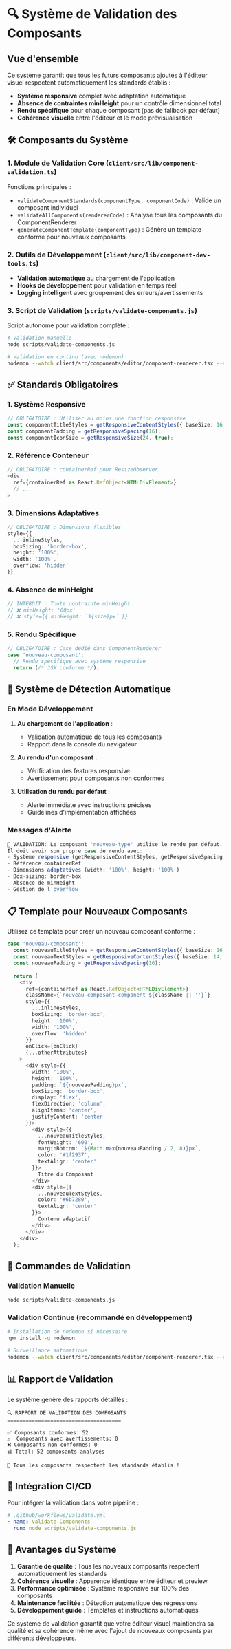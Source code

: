 # 🔍 Système de Validation des Composants

## Vue d'ensemble

Ce système garantit que tous les futurs composants ajoutés à l'éditeur visuel respectent automatiquement les standards établis :

- **Système responsive** complet avec adaptation automatique
- **Absence de contraintes minHeight** pour un contrôle dimensionnel total  
- **Rendu spécifique** pour chaque composant (pas de fallback par défaut)
- **Cohérence visuelle** entre l'éditeur et le mode prévisualisation

## 🛠 Composants du Système

### 1. Module de Validation Core (`client/src/lib/component-validation.ts`)

Fonctions principales :
- `validateComponentStandards(componentType, componentCode)` : Valide un composant individuel
- `validateAllComponents(rendererCode)` : Analyse tous les composants du ComponentRenderer
- `generateComponentTemplate(componentType)` : Génère un template conforme pour nouveaux composants

### 2. Outils de Développement (`client/src/lib/component-dev-tools.ts`)

- **Validation automatique** au chargement de l'application
- **Hooks de développement** pour validation en temps réel
- **Logging intelligent** avec groupement des erreurs/avertissements

### 3. Script de Validation (`scripts/validate-components.js`)

Script autonome pour validation complète :
```bash
# Validation manuelle
node scripts/validate-components.js

# Validation en continu (avec nodemon)
nodemon --watch client/src/components/editor/component-renderer.tsx --exec 'node scripts/validate-components.js'
```

## ✅ Standards Obligatoires

### 1. Système Responsive
```typescript
// OBLIGATOIRE : Utiliser au moins une fonction responsive
const componentTitleStyles = getResponsiveContentStyles({ baseSize: 16, minSize: 12, maxSize: 20 });
const componentPadding = getResponsiveSpacing(16);
const componentIconSize = getResponsiveSize(24, true);
```

### 2. Référence Conteneur
```typescript
// OBLIGATOIRE : containerRef pour ResizeObserver
<div
  ref={containerRef as React.RefObject<HTMLDivElement>}
  // ...
>
```

### 3. Dimensions Adaptatives
```typescript
// OBLIGATOIRE : Dimensions flexibles
style={{
  ...inlineStyles,
  boxSizing: 'border-box',
  height: '100%',
  width: '100%',
  overflow: 'hidden'
}}
```

### 4. Absence de minHeight
```typescript
// INTERDIT : Toute contrainte minHeight
// ❌ minHeight: '60px'
// ❌ style={{ minHeight: `${size}px` }}
```

### 5. Rendu Spécifique
```typescript
// OBLIGATOIRE : Case dédié dans ComponentRenderer
case 'nouveau-composant':
  // Rendu spécifique avec système responsive
  return (/* JSX conforme */);
```

## 🚨 Système de Détection Automatique

### En Mode Développement

1. **Au chargement de l'application** :
   - Validation automatique de tous les composants
   - Rapport dans la console du navigateur

2. **Au rendu d'un composant** :
   - Vérification des features responsive
   - Avertissement pour composants non conformes

3. **Utilisation du rendu par défaut** :
   - Alerte immédiate avec instructions précises
   - Guidelines d'implémentation affichées

### Messages d'Alerte

```javascript
🚨 VALIDATION: Le composant 'nouveau-type' utilise le rendu par défaut. 
Il doit avoir son propre case de rendu avec:
- Système responsive (getResponsiveContentStyles, getResponsiveSpacing, getResponsiveSize)
- Référence containerRef
- Dimensions adaptatives (width: '100%', height: '100%')
- Box-sizing: border-box
- Absence de minHeight
- Gestion de l'overflow
```

## 📋 Template pour Nouveaux Composants

Utilisez ce template pour créer un nouveau composant conforme :

```typescript
case 'nouveau-composant':
  const nouveauTitleStyles = getResponsiveContentStyles({ baseSize: 16, minSize: 12, maxSize: 20 });
  const nouveauTextStyles = getResponsiveContentStyles({ baseSize: 14, minSize: 10, maxSize: 18 });
  const nouveauPadding = getResponsiveSpacing(16);
  
  return (
    <div
      ref={containerRef as React.RefObject<HTMLDivElement>}
      className={`nouveau-composant-component ${className || ''}`}
      style={{
        ...inlineStyles,
        boxSizing: 'border-box',
        height: '100%',
        width: '100%',
        overflow: 'hidden'
      }}
      onClick={onClick}
      {...otherAttributes}
    >
      <div style={{ 
        width: '100%', 
        height: '100%', 
        padding: `${nouveauPadding}px`,
        boxSizing: 'border-box',
        display: 'flex',
        flexDirection: 'column',
        alignItems: 'center',
        justifyContent: 'center'
      }}>
        <div style={{ 
          ...nouveauTitleStyles,
          fontWeight: '600', 
          marginBottom: `${Math.max(nouveauPadding / 2, 8)}px`, 
          color: '#1f2937',
          textAlign: 'center'
        }}>
          Titre du Composant
        </div>
        <div style={{ 
          ...nouveauTextStyles,
          color: '#6b7280',
          textAlign: 'center'
        }}>
          Contenu adaptatif
        </div>
      </div>
    </div>
  );
```

## 🔧 Commandes de Validation

### Validation Manuelle
```bash
node scripts/validate-components.js
```

### Validation Continue (recommandé en développement)
```bash
# Installation de nodemon si nécessaire
npm install -g nodemon

# Surveillance automatique
nodemon --watch client/src/components/editor/component-renderer.tsx --exec 'node scripts/validate-components.js'
```

## 📊 Rapport de Validation

Le système génère des rapports détaillés :

```
🔍 RAPPORT DE VALIDATION DES COMPOSANTS
=====================================

✅ Composants conformes: 52
⚠️  Composants avec avertissements: 0
❌ Composants non conformes: 0
📊 Total: 52 composants analysés

🎉 Tous les composants respectent les standards établis !
```

## 🚀 Intégration CI/CD

Pour intégrer la validation dans votre pipeline :

```yaml
# .github/workflows/validate.yml
- name: Validate Components
  run: node scripts/validate-components.js
```

## 🎯 Avantages du Système

1. **Garantie de qualité** : Tous les nouveaux composants respectent automatiquement les standards
2. **Cohérence visuelle** : Apparence identique entre éditeur et preview
3. **Performance optimisée** : Système responsive sur 100% des composants
4. **Maintenance facilitée** : Détection automatique des régressions
5. **Développement guidé** : Templates et instructions automatiques

Ce système de validation garantit que votre éditeur visuel maintiendra sa qualité et sa cohérence même avec l'ajout de nouveaux composants par différents développeurs.